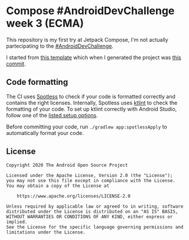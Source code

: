 # Compose #AndroidDevChallenge week 3 (ECMA)

This repository is my first try at Jetpack Compose, I'm not actually partecipating to the [#AndroidDevChallenge](https://developer.android.com/dev-challenge).

I started from [this template](https://github.com/android/android-dev-challenge-compose) which when I generated the project was [this commit](https://github.com/android/android-dev-challenge-compose/commit/da9da9d06e1724a754a696116819d71b3b26032a).

## Code formatting
The CI uses [Spotless](https://github.com/diffplug/spotless) to check if your code is formatted correctly and contains the right licenses.
Internally, Spotless uses [ktlint](https://github.com/pinterest/ktlint) to check the formatting of your code.
To set up ktlint correctly with Android Studio, follow one of the [listed setup options](https://github.com/pinterest/ktlint#-with-intellij-idea).

Before committing your code, run `./gradlew app:spotlessApply` to automatically format your code.

## License
```
Copyright 2020 The Android Open Source Project

Licensed under the Apache License, Version 2.0 (the "License");
you may not use this file except in compliance with the License.
You may obtain a copy of the License at

    https://www.apache.org/licenses/LICENSE-2.0

Unless required by applicable law or agreed to in writing, software
distributed under the License is distributed on an "AS IS" BASIS,
WITHOUT WARRANTIES OR CONDITIONS OF ANY KIND, either express or implied.
See the License for the specific language governing permissions and
limitations under the License.
```